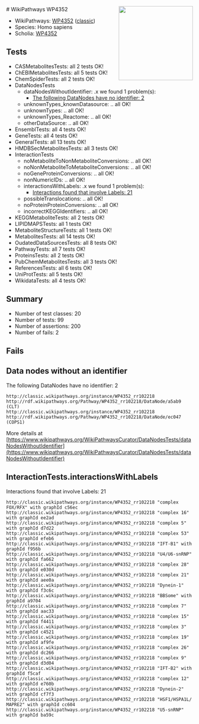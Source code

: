 <img style="float: right; width: 200px" src="https://upload.wikimedia.org/wikipedia/commons/thumb/8/83/Wplogo_with_text_500.png/640px-Wplogo_with_text_500.png" />
# WikiPathways WP4352

* WikiPathways: [WP4352](https://wikipathways.org/pathways/WP4352) ([classic](https://classic.wikipathways.org/instance/WP4352))
* Species: Homo sapiens
* Scholia: [WP4352](https://scholia.toolforge.org/wikipathways/WP4352)
## Tests
* CASMetabolitesTests: all 2 tests OK!
* ChEBIMetabolitesTests: all 5 tests OK!
* ChemSpiderTests: all 2 tests OK!
* DataNodesTests
    * dataNodesWithoutIdentifier: .x we found 1 problem(s):
        * [The following DataNodes have no identifier: 2](#d2d32fa1)
    * unknownTypes_knownDatasource: .. all OK!
    * unknownTypes: .. all OK!
    * unknownTypes_Reactome: .. all OK!
    * otherDataSource: .. all OK!
* EnsemblTests: all 4 tests OK!
* GeneTests: all 4 tests OK!
* GeneralTests: all 13 tests OK!
* HMDBSecMetabolitesTests: all 3 tests OK!
* InteractionTests
    * noMetaboliteToNonMetaboliteConversions: .. all OK!
    * noNonMetaboliteToMetaboliteConversions: .. all OK!
    * noGeneProteinConversions: .. all OK!
    * nonNumericIDs: .. all OK!
    * interactionsWithLabels: .x we found 1 problem(s):
        * [Interactions found that involve Labels: 21](#fe97a8d8)
    * possibleTranslocations: .. all OK!
    * noProteinProteinConversions: .. all OK!
    * incorrectKEGGIdentifiers: .. all OK!
* KEGGMetaboliteTests: all 2 tests OK!
* LIPIDMAPSTests: all 1 tests OK!
* MetaboliteStructureTests: all 1 tests OK!
* MetabolitesTests: all 14 tests OK!
* OudatedDataSourcesTests: all 8 tests OK!
* PathwayTests: all 7 tests OK!
* ProteinsTests: all 2 tests OK!
* PubChemMetabolitesTests: all 3 tests OK!
* ReferencesTests: all 6 tests OK!
* UniProtTests: all 5 tests OK!
* WikidataTests: all 4 tests OK!


## Summary

* Number of test classes: 20
* Number of tests: 99
* Number of assertions: 200
* Number of fails: 2

## Fails

<a name="d2d32fa1" />

## Data nodes without an identifier

The following DataNodes have no identifier: 2
```
http://classic.wikipathways.org/instance/WP4352_rr102218 http://rdf.wikipathways.org/Pathway/WP4352_rr102218/DataNode/a5ab9 (CLT)
http://classic.wikipathways.org/instance/WP4352_rr102218 http://rdf.wikipathways.org/Pathway/WP4352_rr102218/DataNode/ec047 (COPS1)
```

More details at [https://www.wikipathways.org/WikiPathwaysCurator/DataNodesTests/dataNodesWithoutIdentifier](https://www.wikipathways.org/WikiPathwaysCurator/DataNodesTests/dataNodesWithoutIdentifier)

<a name="fe97a8d8" />

## InteractionTests.interactionsWithLabels

Interactions found that involve Labels: 21
```
http://classic.wikipathways.org/instance/WP4352_rr102218 "complex FOX/RFX" with graphId c56ec
http://classic.wikipathways.org/instance/WP4352_rr102218 "complex 16" with graphId ee2ad
http://classic.wikipathways.org/instance/WP4352_rr102218 "complex 5" with graphId d7d22
http://classic.wikipathways.org/instance/WP4352_rr102218 "complex 53" with graphId efeb6
http://classic.wikipathways.org/instance/WP4352_rr102218 "IFT-B1" with graphId f956b
http://classic.wikipathways.org/instance/WP4352_rr102218 "U4/U6-snRNP" with graphId fa662
http://classic.wikipathways.org/instance/WP4352_rr102218 "complex 28" with graphId e030d
http://classic.wikipathways.org/instance/WP4352_rr102218 "complex 21" with graphId aee0a
http://classic.wikipathways.org/instance/WP4352_rr102218 "Dynein-1" with graphId f3c6c
http://classic.wikipathways.org/instance/WP4352_rr102218 "BBSome" with graphId a9704
http://classic.wikipathways.org/instance/WP4352_rr102218 "complex 7" with graphId aac33
http://classic.wikipathways.org/instance/WP4352_rr102218 "complex 15" with graphId f4411
http://classic.wikipathways.org/instance/WP4352_rr102218 "complex 3" with graphId c4521
http://classic.wikipathways.org/instance/WP4352_rr102218 "complex 19" with graphId af9fe
http://classic.wikipathways.org/instance/WP4352_rr102218 "complex 26" with graphId dc266
http://classic.wikipathways.org/instance/WP4352_rr102218 "complex 9" with graphId d3d04
http://classic.wikipathways.org/instance/WP4352_rr102218 "IFT-B2" with graphId f5caf
http://classic.wikipathways.org/instance/WP4352_rr102218 "complex 12" with graphId e760b
http://classic.wikipathways.org/instance/WP4352_rr102218 "Dynein-2" with graphId cf7f3
http://classic.wikipathways.org/instance/WP4352_rr102218 "HSF1/HSPA1L/
MAPRE2" with graphId cc604
http://classic.wikipathways.org/instance/WP4352_rr102218 "U5-snRNP" with graphId ba59c
```

